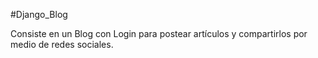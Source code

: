 #Django_Blog

Consiste en un Blog con Login para postear artículos y compartirlos por medio de redes sociales.
